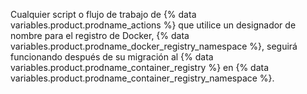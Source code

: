 Cualquier script o flujo de trabajo de {% data variables.product.prodname_actions %} que utilice un designador de nombre para el registro de Docker, {% data variables.product.prodname_docker_registry_namespace %}, seguirá funcionando después de su migración al {% data variables.product.prodname_container_registry %} en {% data variables.product.prodname_container_registry_namespace %}.
